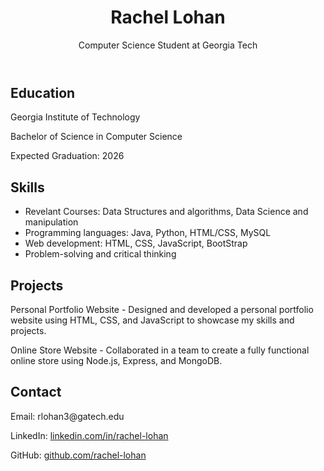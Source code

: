 <!DOCTYPE html>
<html lang="en">
<head>
<meta charset="UTF-8">
<meta name="viewport" content="width=device-width, initial-scale=1.0">
<title>Rachel Lohan - Resume</title>
</head>
<body>
  <header>
    <h1>Rachel Lohan</h1>
    <p>Computer Science Student at Georgia Tech</p>
  </header>
  <div class="container">
    <section class="section">
      <h2>Education</h2>
      <p>Georgia Institute of Technology</p>
      <p>Bachelor of Science in Computer Science</p>
      <p>Expected Graduation: 2026</p>
    </section>
    <section class="section">
      <h2>Skills</h2>
      <ul>
        <li>Revelant Courses: Data Structures and algorithms, Data Science and manipulation</li>
        <li>Programming languages: Java, Python, HTML/CSS, MySQL</li>
        <li>Web development: HTML, CSS, JavaScript, BootStrap</li>
        <li>Problem-solving and critical thinking</li>
      </ul>
    </section>
    <section class="section">
      <h2>Projects</h2>
      <p>Personal Portfolio Website - Designed and developed a personal portfolio website using HTML, CSS, and JavaScript to showcase my skills and projects.</p>
      <p>Online Store Website - Collaborated in a team to create a fully functional online store using Node.js, Express, and MongoDB.</p>
    </section>
    <section class="section">
      <h2>Contact</h2>
      <p>Email: rlohan3@gatech.edu</p>
      <p>LinkedIn: <a href="https://www.linkedin.com/in/rachel-lohan">linkedin.com/in/rachel-lohan</a></p>
      <p>GitHub: <a href="https://github.com/rachel-lohan">github.com/rachel-lohan</a></p>
    </section>
  </div>
</body>
</html>
